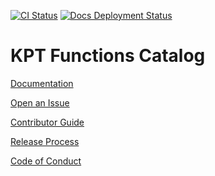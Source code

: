 [![CI Status](https://github.com/GoogleContainerTools/kpt-functions-catalog/workflows/CI/badge.svg?branch=master&event=push)](https://github.com/GoogleContainerTools/kpt-functions-catalog/actions?query=workflow%3ACI+event%3Apush+branch%3Amaster)
[![Docs Deployment Status](https://github.com/GoogleContainerTools/kpt-functions-catalog/actions/workflows/firebase-hosting-merge.yml/badge.svg?event=push)](https://github.com/GoogleContainerTools/kpt-functions-catalog/actions/workflows/firebase-hosting-merge.yml)

# KPT Functions Catalog

[Documentation]

[Open an Issue]

[Contributor Guide]

[Release Process]

[Code of Conduct]

[Documentation]: https://googlecontainertools.github.io/kpt/guides/consumer/function/
[Contributor Guide]: CONTRIBUTING.md
[Code of Conduct]: CODE_OF_CONDUCT.md
[Release Process]: RELEASING.md
[Open an Issue]: https://github.com/GoogleContainerTools/kpt/issues
